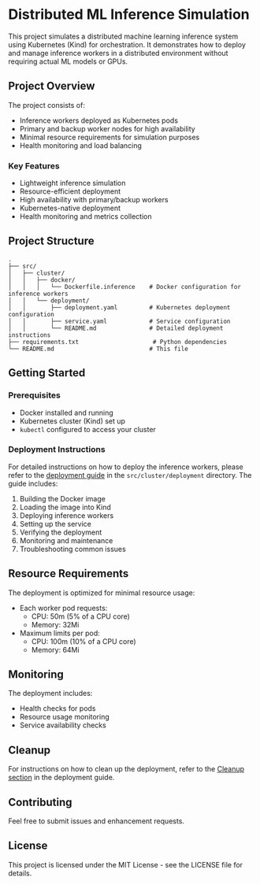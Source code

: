# Distributed ML Inference Simulation

This project simulates a distributed machine learning inference system using Kubernetes (Kind) for orchestration. It demonstrates how to deploy and manage inference workers in a distributed environment without requiring actual ML models or GPUs.

## Project Overview

The project consists of:
- Inference workers deployed as Kubernetes pods
- Primary and backup worker nodes for high availability
- Minimal resource requirements for simulation purposes
- Health monitoring and load balancing

### Key Features
- Lightweight inference simulation
- Resource-efficient deployment
- High availability with primary/backup workers
- Kubernetes-native deployment
- Health monitoring and metrics collection

## Project Structure

```
.
├── src/
│   ├── cluster/
│   │   ├── docker/
│   │   │   └── Dockerfile.inference    # Docker configuration for inference workers
│   │   └── deployment/
│   │       ├── deployment.yaml         # Kubernetes deployment configuration
│   │       ├── service.yaml            # Service configuration
│   │       └── README.md               # Detailed deployment instructions
├── requirements.txt                     # Python dependencies
└── README.md                           # This file
```

## Getting Started

### Prerequisites
- Docker installed and running
- Kubernetes cluster (Kind) set up
- `kubectl` configured to access your cluster

### Deployment Instructions

For detailed instructions on how to deploy the inference workers, please refer to the [deployment guide](src/cluster/deployment/README.md) in the `src/cluster/deployment` directory. The guide includes:

1. Building the Docker image
2. Loading the image into Kind
3. Deploying inference workers
4. Setting up the service
5. Verifying the deployment
6. Monitoring and maintenance
7. Troubleshooting common issues

## Resource Requirements

The deployment is optimized for minimal resource usage:
- Each worker pod requests:
  - CPU: 50m (5% of a CPU core)
  - Memory: 32Mi
- Maximum limits per pod:
  - CPU: 100m (10% of a CPU core)
  - Memory: 64Mi

## Monitoring

The deployment includes:
- Health checks for pods
- Resource usage monitoring
- Service availability checks

## Cleanup

For instructions on how to clean up the deployment, refer to the [Cleanup section](src/cluster/deployment/README.md#cleanup) in the deployment guide.

## Contributing

Feel free to submit issues and enhancement requests.

## License

This project is licensed under the MIT License - see the LICENSE file for details.


